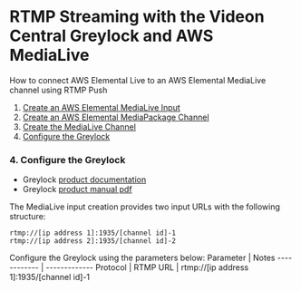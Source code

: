 # RTMP Streaming with the Videon Central Greylock and AWS MediaLive
How to connect AWS Elemental Live to an AWS Elemental MediaLive channel using RTMP Push
1. [Create an AWS Elemental MediaLive Input](#1-create-an-aws-elemental-medialive-input)
2. [Create an AWS Elemental MediaPackage Channel](#2-create-an-aws-elemental-mediapackage-channel)
3. [Create the MediaLive Channel](#3-create-the-medialive-channel)
4. [Configure the Greylock](#4-configure-the-greylock)


### 4. Configure the Greylock
- Greylock [product documentation](https://streaming.videon-central.com/greylock/)
- Greylock [product manual pdf](./Videon_Greylock_Sonora_Manual_20180824.pdf)

The MediaLive input creation provides two input URLs with the following structure:
```
rtmp://[ip address 1]:1935/[channel id]-1
rtmp://[ip address 2]:1935/[channel id]-2
```
Configure the Greylock using the parameters below:
Parameter | Notes
------------ | -------------
Protocol | RTMP
URL | rtmp://[ip address 1]:1935/[channel id]-1
